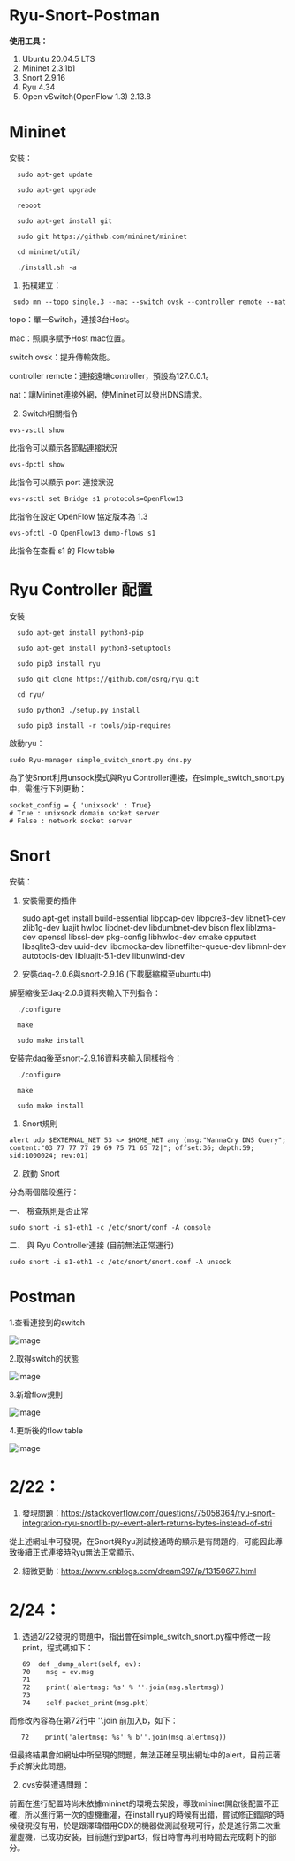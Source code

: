 # Ryu-Snort-Postman
**使用工具：**

   1. Ubuntu 20.04.5 LTS
   2. Mininet 2.3.1b1
   3. Snort 2.9.16
   4. Ryu 4.34
   5. Open vSwitch(OpenFlow 1.3) 2.13.8

Mininet
===========

安裝：

      sudo apt-get update
      
      sudo apt-get upgrade
      
      reboot
      
      sudo apt-get install git
      
      sudo git https://github.com/mininet/mininet
      
      cd mininet/util/
      
      ./install.sh -a


   1. 拓樸建立：
    
     sudo mn --topo single,3 --mac --switch ovsk --controller remote --nat

  topo：單一Switch，連接3台Host。
  
  mac：照順序賦予Host mac位置。
  
  switch ovsk：提升傳輸效能。
  
  controller remote：連接遠端controller，預設為127.0.0.1。
  
  nat：讓Mininet連接外網，使Mininet可以發出DNS請求。


  2. Switch相關指令
  
    ovs-vsctl show
    
 此指令可以顯示各節點連接狀況
 
    ovs-dpctl show
    
 此指令可以顯示 port 連接狀況
 
    ovs-vsctl set Bridge s1 protocols=OpenFlow13
 
 此指令在設定 OpenFlow 協定版本為 1.3
 
    ovs-ofctl -O OpenFlow13 dump-flows s1
 
 此指令在查看 s1 的 Flow table
 
Ryu Controller 配置
==========

安裝

      sudo apt-get install python3-pip
      
      sudo apt-get install python3-setuptools
      
      sudo pip3 install ryu
      
      sudo git clone https://github.com/osrg/ryu.git
      
      cd ryu/
      
      sudo python3 ./setup.py install
      
      sudo pip3 install -r tools/pip-requires

啟動ryu：

    sudo Ryu-manager simple_switch_snort.py dns.py

為了使Snort利用unsock模式與Ryu Controller連接，在simple_switch_snort.py中，需進行下列更動：

    socket_config = { 'unixsock' : True}
    # True : unixsock domain socket server
    # False : network socket server

Snort
==========

安裝：

  1. 安裝需要的插件

      sudo apt-get install build-essential libpcap-dev libpcre3-dev libnet1-dev zlib1g-dev luajit hwloc libdnet-dev libdumbnet-dev bison flex liblzma-dev openssl libssl-dev pkg-config libhwloc-dev cmake cpputest libsqlite3-dev uuid-dev libcmocka-dev libnetfilter-queue-dev libmnl-dev autotools-dev libluajit-5.1-dev libunwind-dev
      
  2. 安裝daq-2.0.6與snort-2.9.16 (下載壓縮檔至ubuntu中)
  
解壓縮後至daq-2.0.6資料夾輸入下列指令：
      
      ./configure
      
      make
      
      sudo make install
      
安裝完daq後至snort-2.9.16資料夾輸入同樣指令：

      ./configure
      
      make
      
      sudo make install
  
  

  1. Snort規則
  
    alert udp $EXTERNAL_NET 53 <> $HOME_NET any (msg:"WannaCry DNS Query"; content:"03 77 77 77 29 69 75 71 65 72|"; offset:36; depth:59; sid:1000024; rev:01)
 
  2. 啟動 Snort
  
分為兩個階段進行：

 一、 檢查規則是否正常
 
    sudo snort -i s1-eth1 -c /etc/snort/conf -A console
 
 二、 與 Ryu Controller連接 (目前無法正常運行)
 
    sudo snort -i s1-eth1 -c /etc/snort/snort.conf -A unsock
 
 
 Postman
 ==========
 
 1.查看連接到的switch 
 
 ![image](https://github.com/HibisPlus/Ryu-Snort-Postman/blob/main/Image/get-switch.jpg)

 2.取得switch的狀態
 
 ![image](https://github.com/HibisPlus/Ryu-Snort-Postman/blob/main/Image/flow-tablestate.jpg)
 
 3.新增flow規則
 
 ![image](https://github.com/HibisPlus/Ryu-Snort-Postman/blob/main/Image/flow-rule.jpg)
  
 4.更新後的flow table
 
 ![image](https://github.com/HibisPlus/Ryu-Snort-Postman/blob/main/Image/new-table.jpg)
 
 
2/22：
============
 
1. 發現問題：https://stackoverflow.com/questions/75058364/ryu-snort-integration-ryu-snortlib-py-event-alert-returns-bytes-instead-of-stri

從上述網址中可發現，在Snort與Ryu測試接通時的顯示是有問題的，可能因此導致後續正式連接時Ryu無法正常顯示。

2. 細微更動：https://www.cnblogs.com/dream397/p/13150677.html


2/24：
============
1. 透過2/22發現的問題中，指出會在simple_switch_snort.py檔中修改一段print，程式碼如下：
  
       69  def _dump_alert(self, ev):
       70    msg = ev.msg
       71
       72    print('alertmsg: %s' % ''.join(msg.alertmsg))
       73
       74    self.packet_print(msg.pkt)

而修改內容為在第72行中 ''.join 前加入b，如下：

       72    print('alertmsg: %s' % b''.join(msg.alertmsg))
       
但最終結果會如網址中所呈現的問題，無法正確呈現出網址中的alert，目前正著手於解決此問題。

2. ovs安裝遭遇問題：

前面在進行配置時尚未依據mininet的環境去架設，導致mininet開啟後配置不正確，所以進行第一次的虛機重灌，在install ryu的時候有出錯，嘗試修正錯誤的時候發現沒有用，於是跟澤瑋借用CDX的機器做測試發現可行，於是進行第二次重灌虛機，已成功安裝，目前進行到part3，假日時會再利用時間去完成剩下的部分。
 
 
 
 
 
 
 
 
 
 
 
 
